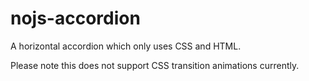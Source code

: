 # nojs-accordion
A horizontal accordion which only uses CSS and HTML.

Please note this does not support CSS transition animations currently.
